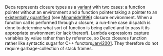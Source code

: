 Deca represents closure types as a [variant](SumTypes.md) with two cases: a function pointer without an environment and a function pointer taking a pointer to an [existentially quantified](ExistentialTypes.md) (see [Minamide1996](Minamide1996.md)) closure environment. When a function call is performed through a closure, a run-time case dispatch is done to determine what sort of function is being called and to pass it its appropriate environment (or lack thereof). Lambda expressions capture variables by value rather than by reference, so Deca closures function rather like syntactic sugar for C++ functors[Jarvi2001](Jarvi2001.md).  They therefore do not require garbage-collection of stack frames.